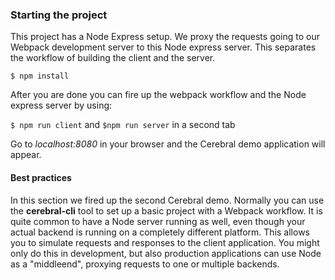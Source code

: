 ### Starting the project
This project has a Node Express setup. We proxy the requests going to our Webpack development server to this Node express server. This separates the workflow of building the client and the server.

`$ npm install`

After you are done you can fire up the webpack workflow and the Node express server by using:

`$ npm run client` and `$npm run server` in a second tab

Go to *localhost:8080* in your browser and the Cerebral demo application will appear.

#### Best practices
In this section we fired up the second Cerebral demo. Normally you can use the **cerebral-cli** tool to set up a basic project with a Webpack workflow. It is quite common to have a Node server running as well, even though your actual backend is running on a completely different platform. This allows you to simulate requests and responses to the client application. You might only do this in development, but also production applications can use Node as a "middleend", proxying requests to one or multiple backends.
